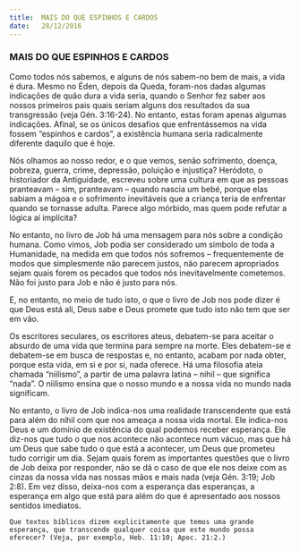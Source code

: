 ```yaml
---
title:  MAIS DO QUE ESPINHOS E CARDOS
date:   28/12/2016
---
```


### MAIS DO QUE ESPINHOS E CARDOS

Como todos nós sabemos, e alguns de nós sabem-no bem de mais, a vida é dura. Mesmo no Éden, depois da Queda, foram-nos dadas algumas indicações de quão dura a vida seria, quando o Senhor fez saber aos nossos primeiros pais quais seriam alguns dos resultados da sua transgressão (veja Gén. 3:16-24). No entanto, estas foram apenas algumas indicações. Afinal, se os únicos desafios que enfrentássemos na vida fossem “espinhos e cardos”, a existência humana seria radicalmente diferente daquilo que é hoje.

Nós olhamos ao nosso redor, e o que vemos, senão sofrimento, doença, pobreza, guerra, crime, depressão, poluição e injustiça? Heródoto, o historiador da Antiguidade, escreveu sobre uma cultura em que as pessoas pranteavam – sim, pranteavam – quando nascia um bebé, porque elas sabiam a mágoa e o sofrimento inevitáveis que a criança teria de enfrentar quando se tornasse adulta. Parece algo mórbido, mas quem pode refutar a lógica aí implícita?

No entanto, no livro de Job há uma mensagem para nós sobre a condição humana. Como vimos, Job podia ser considerado um símbolo de toda a Humanidade, na medida em que todos nós sofremos – frequentemente de modos que simplesmente não parecem justos, não parecem apropriados sejam quais forem os pecados que todos nós inevitavelmente cometemos. Não foi justo para Job e não é justo para nós.

E, no entanto, no meio de tudo isto, o que o livro de Job nos pode dizer é que Deus está ali, Deus sabe e Deus promete que tudo isto não tem que ser em vão. 

Os escritores seculares, os escritores ateus, debatem-se para aceitar o absurdo de uma vida que termina para sempre na morte. Eles debatem-se e debatem-se em busca de respostas e, no entanto, acabam por nada obter, porque esta vida, em si e por si, nada oferece. Há uma filosofia ateia chamada “niilismo”, a partir de uma palavra latina – nihil – que significa “nada”. O niilismo ensina que o nosso mundo e a nossa vida no mundo nada significam.

No entanto, o livro de Job indica-nos uma realidade transcendente que está para além do nihil com que nos ameaça a nossa vida mortal. Ele indica-nos Deus e um domínio de existência do qual podemos receber esperança. Ele diz-nos que tudo o que nos acontece não acontece num vácuo, mas que há um Deus que sabe tudo o que está a acontecer, um Deus que prometeu tudo corrigir um dia. Sejam quais forem as importantes questões que o livro de Job deixa por responder, não se dá o caso de que ele nos deixe com as cinzas da nossa vida nas nossas mãos e mais nada (veja Gén. 3:19; Job 2:8). Em vez disso, deixa-nos com a esperança das esperanças, a esperança em algo que está para além do que é apresentado aos nossos sentidos imediatos.

`Que textos bíblicos dizem explicitamente que temos uma grande esperança, que transcende qualquer coisa que este mundo possa oferecer? (Veja, por exemplo, Heb. 11:10; Apoc. 21:2.)`